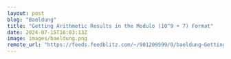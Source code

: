 ```yaml
---
layout: post
blog: "Baeldung"
title: "Getting Arithmetic Results in the Modulo (10^9 + 7) Format"
date: 2024-07-15T16:03:13Z
image: images/baeldung.png
remote_url: "https://feeds.feedblitz.com/~/901209599/0/baeldung~Getting-Arithmetic-Results-in-the-Modulo-Format"
---
```

